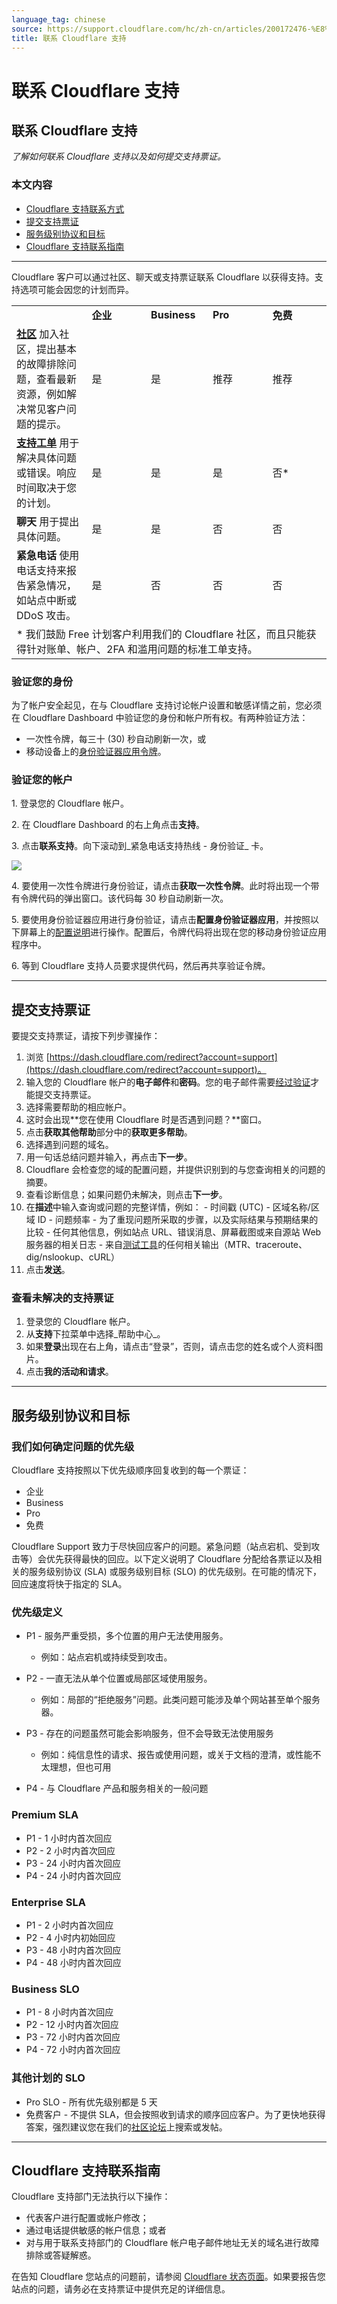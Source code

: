 ```yaml
---
language_tag: chinese
source: https://support.cloudflare.com/hc/zh-cn/articles/200172476-%E8%81%94%E7%B3%BB-Cloudflare-%E6%94%AF%E6%8C%81
title: 联系 Cloudflare 支持
---
```


# 联系 Cloudflare 支持

## 联系 Cloudflare 支持

_了解如何联系 Cloudflare 支持以及如何提交支持票证。_

### 本文内容

-   [Cloudflare 支持联系方式](https://support.cloudflare.com/hc/zh-cn/articles/200172476-%E8%81%94%E7%B3%BB-Cloudflare-%E6%94%AF%E6%8C%81#h_4b8753c8-f422-4c74-9e8e-07026c4da730)
-   [提交支持票证](https://support.cloudflare.com/hc/zh-cn/articles/200172476-%E8%81%94%E7%B3%BB-Cloudflare-%E6%94%AF%E6%8C%81#h_7b55d494-b84d-439b-8e60-e291a9fd3d16)
-   [服务级别协议和目标](https://support.cloudflare.com/hc/zh-cn/articles/200172476-%E8%81%94%E7%B3%BB-Cloudflare-%E6%94%AF%E6%8C%81#h_6SN2YW6wLVvk06Rbo1136r)
-   [Cloudflare 支持联系指南](https://support.cloudflare.com/hc/zh-cn/articles/200172476-%E8%81%94%E7%B3%BB-Cloudflare-%E6%94%AF%E6%8C%81#h_fbce6757-31e7-4c2e-a8d5-d931e75caf51)

___

Cloudflare 客户可以通过社区、聊天或支持票证联系 Cloudflare 以获得支持。支持选项可能会因您的计划而异。

<table dir="ltr"><colgroup><col width="126"> <col width="100"> <col width="100"> <col width="100"> <col width="100"></colgroup><tbody><tr><td>&nbsp;</td><td data-sheets-value="{&quot;1&quot;:2,&quot;2&quot;:&quot;Enterprise&quot;}"><strong>企业</strong></td><td data-sheets-value="{&quot;1&quot;:2,&quot;2&quot;:&quot;Business&quot;}"><strong>Business</strong></td><td data-sheets-value="{&quot;1&quot;:2,&quot;2&quot;:&quot;Pro&quot;}"><strong>Pro</strong></td><td data-sheets-value="{&quot;1&quot;:2,&quot;2&quot;:&quot;Free&quot;}"><strong>免费</strong></td></tr><tr><td data-sheets-value="{&quot;1&quot;:2,&quot;2&quot;:&quot;Community&quot;}"><a href="https://community.cloudflare.com/"><strong>社区</strong></a> 加入社区，提出基本的故障排除问题，查看最新资源，例如解决常见客户问题的提示。&nbsp;</td><td data-sheets-value="{&quot;1&quot;:2,&quot;2&quot;:&quot;Yes&quot;}">是</td><td data-sheets-value="{&quot;1&quot;:2,&quot;2&quot;:&quot;Yes&quot;}">是</td><td data-sheets-value="{&quot;1&quot;:2,&quot;2&quot;:&quot;Yes&quot;}">推荐</td><td data-sheets-value="{&quot;1&quot;:2,&quot;2&quot;:&quot;Recommended&quot;}">推荐</td></tr><tr><td data-sheets-value="{&quot;1&quot;:2,&quot;2&quot;:&quot;Support ticket&quot;}"><a href="https://support.cloudflare.com/hc/zh-cn/articles/200172476-Contacting-Cloudflare-Support#h_7b55d494-b84d-439b-8e60-e291a9fd3d16"><strong>支持工单</strong></a> 用于解决具体问题或错误。响应时间取决于您的计划。</td><td data-sheets-value="{&quot;1&quot;:2,&quot;2&quot;:&quot;Yes&quot;}">是</td><td data-sheets-value="{&quot;1&quot;:2,&quot;2&quot;:&quot;Yes&quot;}">是</td><td data-sheets-value="{&quot;1&quot;:2,&quot;2&quot;:&quot;Yes&quot;}">是</td><td data-sheets-value="{&quot;1&quot;:2,&quot;2&quot;:&quot;Yes&quot;}">否*</td></tr><tr><td data-sheets-value="{&quot;1&quot;:2,&quot;2&quot;:&quot;Chat&quot;}"><strong>聊天</strong> 用于提出具体问题。</td><td data-sheets-value="{&quot;1&quot;:2,&quot;2&quot;:&quot;Yes&quot;}">是</td><td data-sheets-value="{&quot;1&quot;:2,&quot;2&quot;:&quot;Yes&quot;}">是</td><td data-sheets-value="{&quot;1&quot;:2,&quot;2&quot;:&quot;No&quot;}">否</td><td data-sheets-value="{&quot;1&quot;:2,&quot;2&quot;:&quot;No&quot;}">否</td></tr><tr><td data-sheets-value="{&quot;1&quot;:2,&quot;2&quot;:&quot;Emergency Phone&quot;}"><strong>紧急电话</strong> 使用电话支持来报告紧急情况，如站点中断或 DDoS 攻击。</td><td data-sheets-value="{&quot;1&quot;:2,&quot;2&quot;:&quot;Yes&quot;}">是</td><td data-sheets-value="{&quot;1&quot;:2,&quot;2&quot;:&quot;No&quot;}">否</td><td data-sheets-value="{&quot;1&quot;:2,&quot;2&quot;:&quot;No&quot;}">否</td><td data-sheets-value="{&quot;1&quot;:2,&quot;2&quot;:&quot;No&quot;}">否</td></tr><tr><td colspan="5">* 我们鼓励 Free 计划客户利用我们的 Cloudflare 社区，而且只能获得针对账单、帐户、2FA 和滥用问题的标准工单支持。</td></tr></tbody></table>

### 验证您的身份

为了帐户安全起见，在与 Cloudflare 支持讨论帐户设置和敏感详情之前，您必须在 Cloudflare Dashboard 中验证您的身份和帐户所有权。有两种验证方法：

-   一次性令牌，每三十 (30) 秒自动刷新一次，或
-   移动设备上的[身份验证器应用令牌](https://support.cloudflare.com/hc/zh-cn/articles/200167906/#12345681)。

### 验证您的帐户

1\. 登录您的 Cloudflare 帐户。

2\. 在 Cloudflare Dashboard 的右上角点击**支持**。

3\. 点击**联系支持**。向下滚动到_紧急电话支持热线 - 身份验证_ 卡。

![](/support/static/contact_support_ent_phone_card.png)

4\. 要使用一次性令牌进行身份验证，请点击**获取一次性令牌**。此时将出现一个带有令牌代码的弹出窗口。该代码每 30 秒自动刷新一次。

5\. 要使用身份验证器应用进行身份验证，请点击**配置身份验证器应用**，并按照以下屏幕上的[配置说明](https://support.cloudflare.com/hc/zh-cn/articles/200167906/#12345681)进行操作。配置后，令牌代码将出现在您的移动身份验证应用程序中。

6\. 等到 Cloudflare 支持人员要求提供代码，然后再共享验证令牌。

___

## 提交支持票证

要提交支持票证，请按下列步骤操作：

1.  浏览 [https://dash.cloudflare.com/redirect?account=support](https://dash.cloudflare.com/redirect?account=support)。
2.  输入您的 Cloudflare 帐户的**电子邮件**和**密码**。您的电子邮件需要[经过验证](https://support.cloudflare.com/hc/articles/203471284#h_1l0KGygoBX9QYjNrhAcHjg)才能提交支持票证。
3.  选择需要帮助的相应帐户。
4.  这时会出现**您在使用 Cloudflare 时是否遇到问题？**窗口。
5.  点击**获取其他帮助**部分中的**获取更多帮助**。
6.  选择遇到问题的域名。
7.  用一句话总结问题并输入，再点击**下一步**。
8.  Cloudflare 会检查您的域的配置问题，并提供识别到的与您查询相关的问题的摘要。
9.  查看诊断信息；如果问题仍未解决，则点击**下一步**。
10.  在**描述**中输入查询或问题的完整详情，例如：
    -   时间戳 (UTC)
    -   区域名称/区域 ID
    -   问题频率
    -   为了重现问题所采取的步骤，以及实际结果与预期结果的比较
    -   任何其他信息，例如站点 URL、错误消息、屏幕截图或来自源站 Web 服务器的相关日志
    -   来自[测试工具](https://support.cloudflare.com/hc/articles/203118044)的任何相关输出（MTR、traceroute、dig/nslookup、cURL）
11.  点击**发送**。

### 查看未解决的支持票证

1.  登录您的 Cloudflare 帐户。
2.  从**支持**下拉菜单中选择_帮助中心_。
3.  如果**登录**出现在右上角，请点击“登录”，否则，请点击您的姓名或个人资料图片。
4.  点击**我的活动和请求**。

___

## 服务级别协议和目标

### 我们如何确定问题的优先级

Cloudflare 支持按照以下优先级顺序回复收到的每一个票证：

-   企业
-   Business
-   Pro
-   免费

Cloudflare Support 致力于尽快回应客户的问题。紧急问题（站点宕机、受到攻击等）会优先获得最快的回应。以下定义说明了 Cloudflare 分配给各票证以及相关的服务级别协议 (SLA) 或服务级别目标 (SLO) 的优先级别。在可能的情况下，回应速度将快于指定的 SLA。

### 优先级定义

-   P1 - 服务严重受损，多个位置的用户无法使用服务。
    -   例如：站点宕机或持续受到攻击。

-   P2 - 一直无法从单个位置或局部区域使用服务。
    -   例如：局部的“拒绝服务”问题。此类问题可能涉及单个网站甚至单个服务器。

-   P3 - 存在的问题虽然可能会影响服务，但不会导致无法使用服务
    -   例如：纯信息性的请求、报告或使用问题，或关于文档的澄清，或性能不太理想，但也可用

-   P4 - 与 Cloudflare 产品和服务相关的一般问题

### Premium SLA

-   P1 - 1 小时内首次回应
-   P2 - 2 小时内首次回应
-   P3 - 24 小时内首次回应
-   P4 - 24 小时内首次回应

### Enterprise SLA

-   P1 - 2 小时内首次回应
-   P2 - 4 小时内初始回应
-   P3 - 48 小时内首次回应
-   P4 - 48 小时内首次回应

### **Business SLO**

-   P1 - 8 小时内首次回应
-   P2 - 12 小时内首次回应
-   P3 - 72 小时内首次回应
-   P4 - 72 小时内首次回应

### 其他计划的 SLO

-   Pro SLO - 所有优先级别都是 5 天
-   免费客户 - 不提供 SLA，但会按照收到请求的顺序回应客户。为了更快地获得答案，强烈建议您在我们的[社区论坛](https://community.cloudflare.com/)上搜索或发帖。

___

## Cloudflare 支持联系指南

Cloudflare 支持部门无法执行以下操作：

-   代表客户进行配置或帐户修改；
-   通过电话提供敏感的帐户信息；或者
-   对与用于联系支持部门的 Cloudflare 帐户电子邮件地址无关的域名进行故障排除或答疑解惑。

在告知 Cloudflare 您站点的问题前，请参阅 [Cloudflare 状态页面](https://www.cloudflarestatus.com/)。如果要报告您站点的问题，请务必在支持票证中提供充足的详细信息。
